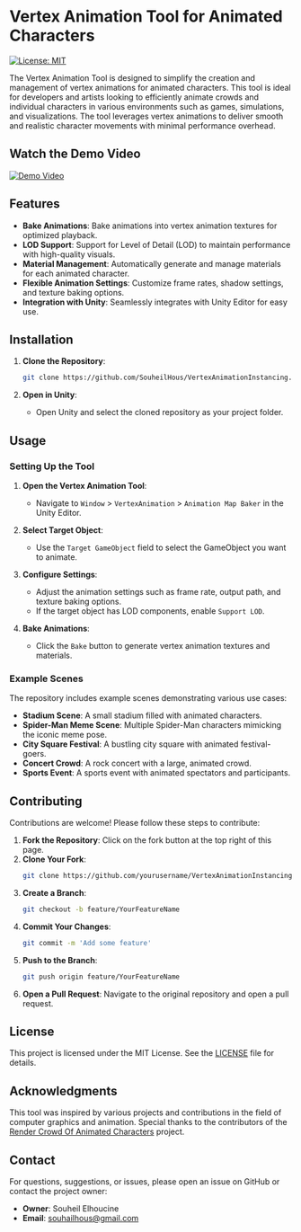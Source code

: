 # Vertex Animation Tool for Animated Characters



[![License: MIT](https://img.shields.io/badge/License-MIT-yellow.svg)](LICENSE)


The Vertex Animation Tool is designed to simplify the creation and management of vertex animations for animated characters. This tool is ideal for developers and artists looking to efficiently animate crowds and individual characters in various environments such as games, simulations, and visualizations. The tool leverages vertex animations to deliver smooth and realistic character movements with minimal performance overhead.

## Watch the Demo Video

[![Demo Video](https://img.youtube.com/vi/NrVlNjb3XuQ/0.jpg)](https://youtu.be/UWQL-R4SXvY)

## Features

- **Bake Animations**: Bake animations into vertex animation textures for optimized playback.
- **LOD Support**: Support for Level of Detail (LOD) to maintain performance with high-quality visuals.
- **Material Management**: Automatically generate and manage materials for each animated character.
- **Flexible Animation Settings**: Customize frame rates, shadow settings, and texture baking options.
- **Integration with Unity**: Seamlessly integrates with Unity Editor for easy use.

## Installation

1. **Clone the Repository**:
    ```sh
    git clone https://github.com/SouheilHous/VertexAnimationInstancing.git
    ```

2. **Open in Unity**:
    - Open Unity and select the cloned repository as your project folder.

## Usage

### Setting Up the Tool

1. **Open the Vertex Animation Tool**:
    - Navigate to `Window` > `VertexAnimation` > `Animation Map Baker` in the Unity Editor.

2. **Select Target Object**:
    - Use the `Target GameObject` field to select the GameObject you want to animate.

3. **Configure Settings**:
    - Adjust the animation settings such as frame rate, output path, and texture baking options.
    - If the target object has LOD components, enable `Support LOD`.

4. **Bake Animations**:
    - Click the `Bake` button to generate vertex animation textures and materials.

### Example Scenes

The repository includes example scenes demonstrating various use cases:
- **Stadium Scene**: A small stadium filled with animated characters.
- **Spider-Man Meme Scene**: Multiple Spider-Man characters mimicking the iconic meme pose.
- **City Square Festival**: A bustling city square with animated festival-goers.
- **Concert Crowd**: A rock concert with a large, animated crowd.
- **Sports Event**: A sports event with animated spectators and participants.

## Contributing

Contributions are welcome! Please follow these steps to contribute:
1. **Fork the Repository**: Click on the fork button at the top right of this page.
2. **Clone Your Fork**:
    ```sh
    git clone https://github.com/yourusername/VertexAnimationInstancing.git
    ```
3. **Create a Branch**:
    ```sh
    git checkout -b feature/YourFeatureName
    ```
4. **Commit Your Changes**:
    ```sh
    git commit -m 'Add some feature'
    ```
5. **Push to the Branch**:
    ```sh
    git push origin feature/YourFeatureName
    ```
6. **Open a Pull Request**: Navigate to the original repository and open a pull request.

## License

This project is licensed under the MIT License. See the [LICENSE](LICENSE) file for details.

## Acknowledgments

This tool was inspired by various projects and contributions in the field of computer graphics and animation. Special thanks to the contributors of the [Render Crowd Of Animated Characters](https://github.com/chenjd/Render-Crowd-Of-Animated-Characters) project.

## Contact

For questions, suggestions, or issues, please open an issue on GitHub or contact the project owner:
- **Owner**: Souheil Elhoucine
- **Email**: [souhailhous@gmail.com](mailto:souhailhous@gmail.com)
